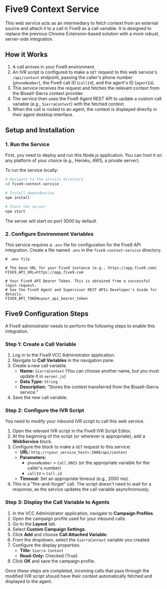 # Five9 Context Service

This web service acts as an intermediary to fetch context from an external source and attach it to a call in Five9 as a call variable. It is designed to replace the previous Chrome Extension-based solution with a more robust, server-side integration.

## How it Works

1.  A call arrives in your Five9 environment.
2.  An IVR script is configured to make a `GET` request to this web service's `/api/context` endpoint, passing the caller's phone number (`phoneNumber`), the Five9 call ID (`callId`), and the agent's ID (`agentId`).
3.  This service receives the request and fetches the relevant context from the Bissell-Sierra context provider.
4.  The service then uses the Five9 Agent REST API to update a custom call variable (e.g., `SierraContext`) with the fetched context.
5.  When the call is routed to an agent, the context is displayed directly in their agent desktop interface.

## Setup and Installation

### 1. Run the Service

First, you need to deploy and run this Node.js application. You can host it on any platform of your choice (e.g., Heroku, AWS, a private server).

To run the service locally:

```bash
# Navigate to the service directory
cd five9-context-service

# Install dependencies
npm install

# Start the server
npm start
```

The server will start on port 3000 by default.

### 2. Configure Environment Variables

This service requires a `.env` file for configuration for the Five9 API integration. Create a file named `.env` in the `five9-context-service` directory.

```
# .env file

# The base URL for your Five9 instance (e.g., https://app.five9.com)
FIVE9_API_URL=https://app.five9.com

# Your Five9 API Bearer Token. This is obtained from a successful login request.
# See the Five9 Agent and Supervisor REST APIs Developer's Guide for details.
FIVE9_API_TOKEN=your_api_bearer_token
```

## Five9 Configuration Steps

A Five9 administrator needs to perform the following steps to enable this integration.

### Step 1: Create a Call Variable

1.  Log in to the Five9 VCC Administrator application.
2.  Navigate to **Call Variables** in the navigation pane.
3.  Create a new call variable.
    *   **Name:** `SierraContext` (You can choose another name, but you must update it in `server.js`)
    *   **Data Type:** `String`
    *   **Description:** "Stores the context transferred from the Bissell-Sierra service."
4.  Save the new call variable.

### Step 2: Configure the IVR Script

You need to modify your inbound IVR script to call this web service.

1.  Open the relevant IVR script in the Five9 IVR Script Editor.
2.  At the beginning of the script (or wherever is appropriate), add a **WebService** block.
3.  Configure the block to make a `GET` request to this service:
    *   **URL:** `http://<your_service_host>:3000/api/context`
    *   **Parameters:**
        *   `phoneNumber` = `Call.DNIS` (or the appropriate variable for the caller's number)
        *   `callId` = `Call.id`
    *   **Timeout:** Set an appropriate timeout (e.g., 2000 ms).
4.  This is a "fire-and-forget" call. The script doesn't need to wait for a response, as the service updates the call variable asynchronously.

### Step 3: Display the Call Variable to Agents

1.  In the VCC Administrator application, navigate to **Campaign Profiles**.
2.  Open the campaign profile used for your inbound calls.
3.  Go to the **Layout** tab.
4.  Select **Custom Campaign Settings**.
5.  Click **Add** and choose **Call Attached Variable**.
6.  From the dropdown, select the `SierraContext` variable you created.
7.  Configure the display properties:
    *   **Title:** `Sierra Context`
    *   **Read-Only:** Checked (True)
8.  Click **OK** and save the campaign profile.

Once these steps are completed, incoming calls that pass through the modified IVR script should have their context automatically fetched and displayed to the agent.
